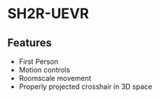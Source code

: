 # SH2R-UEVR

## Features
* First Person
* Motion controls
* Roomscale movement
* Properly projected crosshair in 3D space
